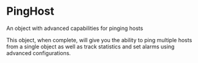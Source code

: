 PingHost
========

An object with advanced capabilities for pinging hosts

This object, when complete, will give you the ability to ping multiple hosts from a single object as well as track statistics and set alarms using advanced configurations.
